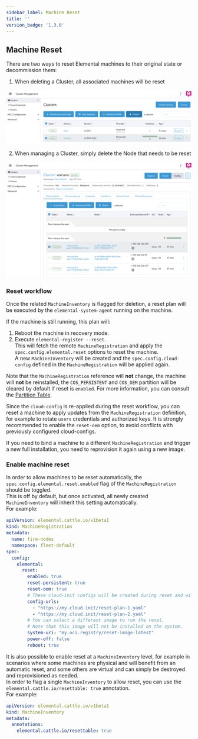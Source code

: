 ```yaml
---
sidebar_label: Machine Reset
title: ''
version_badge: '1.3.0'
---
```


## Machine Reset

There are two ways to reset Elemental machines to their original state or decommission them:

1. When deleting a Cluster, all associated machines will be reset  

![Delete a Cluster to reset all machines](images/reset-cluster-deletion.png)

2. When managing a Cluster, simply delete the Node that needs to be reset  

![Delete a single node to reset it](images/reset-single-node-deletion.png)

### Reset workflow

Once the related `MachineInventory` is flagged for deletion, a reset plan will be executed by the `elemental-system-agent` running on the machine.  

If the machine is still running, this plan will:

1. Reboot the machine in recovery mode.
2. Execute `elemental-register --reset`.  
   This will fetch the remote `MachineRegistration` and apply the `spec.config.elemental.reset` options to reset the machine.  
   A new `MachineInventory` will be created and the `spec.config.cloud-config` defined in the `MachineRegistration` will be applied again.  

Note that the `MachineRegistration` reference will **not** change, the machine will **not** be reinstalled, the `COS_PERSISTENT` and `COS_OEM` partition will be cleared by default if reset is `enabled`. For more information, you can consult the [Partition Table](installation#deployed-elemental-teal-partition-table).  

Since the `cloud-config` is re-applied during the reset workflow, you can reset a machine to apply updates from the `MachineRegistration` definition, for example to rotate `users` credentials and authorized keys. It is strongly recommended to enable the `reset-oem` option, to avoid conflicts with previously configured cloud-configs.  

If you need to bind a machine to a different `MachineRegistration` and trigger a new full installation, you need to reprovision it again using a new image.  

### Enable machine reset

In order to allow machines to be reset automatically, the `spec.config.elemental.reset.enabled` flag of the `MachineRegistration` should be toggled.  
This is off by default, but once activated, all newly created `MachineInventory` will inherit this setting automatically.  
For example:

```yaml
apiVersion: elemental.cattle.io/v1beta1
kind: MachineRegistration
metadata:
  name: fire-nodes
  namespace: fleet-default
spec:
  config:
    elemental:
      reset:
        enabled: true
        reset-persistent: true
        reset-oem: true
        # These cloud-init configs will be created during reset and will persist on the system after
        config-urls: 
          - "https://my.cloud.init/reset-plan-1.yaml"
          - "https://my.cloud.init/reset-plan-2.yaml"
        # You can select a different image to run the reset.  
        # Note that this image will not be installed on the system.
        system-uri: "my.oci.registry/reset-image:latest"
        power-off: false
        reboot: true
```

It is also possible to enable reset at a `MachineInventory` level, for example in scenarios where some machines are physical and will benefit from an automatic reset, and some others are virtual and can simply be destroyed and reprovisioned as needed.  
In order to flag a single `MachineInventory` to allow reset, you can use the `elemental.cattle.io/resettable: true` annotation.  
For example:  

```yaml
apiVersion: elemental.cattle.io/v1beta1
kind: MachineInventory
metadata:
  annotations:
    elemental.cattle.io/resettable: true
```
